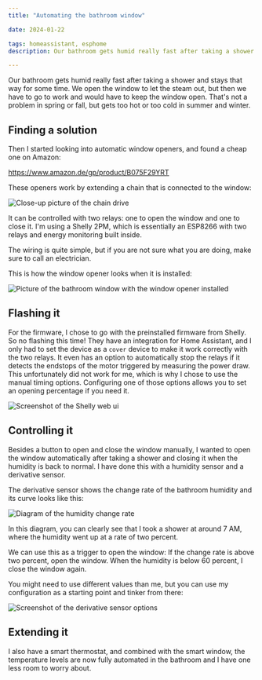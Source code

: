 ```yaml
---
title: "Automating the bathroom window"

date: 2024-01-22

tags: homeassistant, esphome
description: Our bathroom gets humid really fast after taking a shower and stays that way for some time. I installed an automatic window opener to solve this problem.

---
```


Our bathroom gets humid really fast after taking a shower and stays that way for some time. We open the window to let the
steam out, but then we have to go to work and would have to keep the window open. That's not a problem in spring or fall, but
gets too hot or too cold in summer and winter.

## Finding a solution

Then I started looking into automatic window openers, and found a cheap one on Amazon:

https://www.amazon.de/gp/product/B075F29YRT

These openers work by extending a chain that is connected to the window:

![Close-up picture of the chain drive](../../assets/windowopener-3.jpeg)

It can be controlled with two relays: one to open the window and one to close it.
I'm using a Shelly 2PM, which is essentially an ESP8266 with two relays and energy monitoring built inside.

The wiring is quite simple, but if you are not sure what you are doing, make sure to call an electrician.

This is how the window opener looks when it is installed:

![Picture of the bathroom window with the window opener installed](../../assets/windowopener-1.jpeg)

## Flashing it

For the firmware, I chose to go with the preinstalled firmware from Shelly. So no flashing this time! They have an integration for Home Assistant,
and I only had to set the device as a `cover` device to make it work correctly with the two relays. It even has an option
to automatically stop the relays if it detects the endstops of the motor triggered by measuring the power draw. This unfortunately did
not work for me, which is why I chose to use the manual timing options. Configuring one of those options allows you to set
an opening percentage if you need it.

![Screenshot of the Shelly web ui](../../assets/windowopener-shelly.png)

## Controlling it

Besides a button to open and close the window manually, I wanted to open the window automatically after taking a shower
and closing it when the humidity is back to normal. I have done this with a humidity sensor and a derivative sensor.

The derivative sensor shows the change rate of the bathroom humidity and its curve looks like this:

![Diagram of the humidity change rate](../../assets/bathroom-hum-rate.png)

In this diagram, you can clearly see that I took a shower at around 7 AM, where the humidity went up at a rate of two percent.

We can use this as a trigger to open the window: If the change rate is above two percent, open the window.
When the humidity is below 60 percent, I close the window again.

You might need to use different values than me, but you can use my configuration as a starting point and tinker from there:

![Screenshot of the derivative sensor options](../../assets/windowopener-ha.png)

## Extending it

I also have a smart thermostat, and combined with the smart window, the temperature levels are now fully automated in the
bathroom and I have one less room to worry about.
